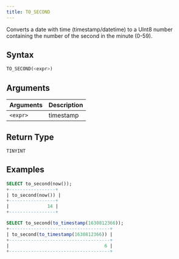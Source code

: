 ```yaml
---
title: TO_SECOND
---
```


Converts a date with time (timestamp/datetime) to a UInt8 number containing the number of the second in the minute (0-59).

## Syntax

```sql
TO_SECOND(<expr>)
```

## Arguments

| Arguments | Description |
|-----------|-------------|
| `<expr>`  | timestamp   |

## Return Type

`TINYINT`

## Examples

```sql
SELECT to_second(now());
+-----------------+
| to_second(now()) |
+-----------------+
|              14 |
+-----------------+

SELECT to_second(to_timestamp(1630812366));
+-------------------------------------+
| to_second(to_timestamp(1630812366)) |
+-------------------------------------+
|                                   6 |
+-------------------------------------+
```
